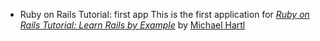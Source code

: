 * Ruby on Rails Tutorial: first app
This is the first application for [*Ruby on Rails Tutorial: Learn Rails by Example*](http://railstutorial.org/) by [Michael Hartl](http://michaelhartl.com/)